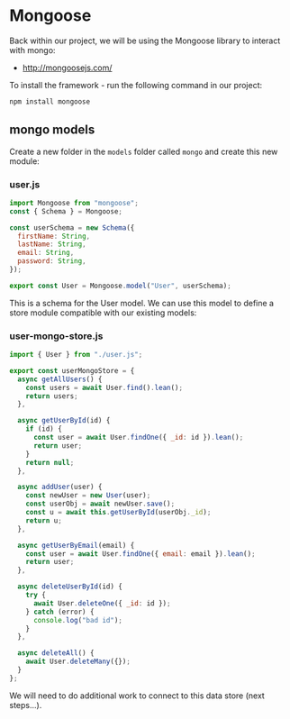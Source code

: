 # Mongoose

Back within our project, we will be using the Mongoose library to interact with mongo:

- <http://mongoosejs.com/>

To install the framework - run the following command in our project:

~~~bash
npm install mongoose
~~~

## mongo models

Create a new folder in the `models` folder called `mongo` and create this new module:

### user.js

~~~javascript
import Mongoose from "mongoose";
const { Schema } = Mongoose;

const userSchema = new Schema({
  firstName: String,
  lastName: String,
  email: String,
  password: String,
});

export const User = Mongoose.model("User", userSchema);
~~~

This is a schema for the User model. We can use this model to define a store module compatible with our existing models:

### user-mongo-store.js

~~~javascript
import { User } from "./user.js";

export const userMongoStore = {
  async getAllUsers() {
    const users = await User.find().lean();
    return users;
  },

  async getUserById(id) {
    if (id) {
      const user = await User.findOne({ _id: id }).lean();
      return user;
    }
    return null;
  },

  async addUser(user) {
    const newUser = new User(user);
    const userObj = await newUser.save();
    const u = await this.getUserById(userObj._id);
    return u;
  },

  async getUserByEmail(email) {
    const user = await User.findOne({ email: email }).lean();
    return user;
  },

  async deleteUserById(id) {
    try {
      await User.deleteOne({ _id: id });
    } catch (error) {
      console.log("bad id");
    }
  },

  async deleteAll() {
    await User.deleteMany({});
  }
};
~~~

We will need to do additional work to connect to this data store (next steps...).
